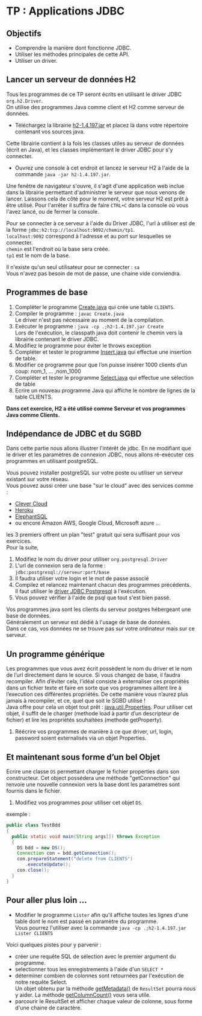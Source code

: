 # TP : Applications JDBC

## Objectifs

- Comprendre la manière dont fonctionne JDBC. 
- Utiliser les méthodes principales de cette API.
- Utiliser un driver.


## Lancer un serveur de données H2

Tous les programmes de ce TP seront écrits en utilisant le driver JDBC `org.h2.Driver`.  
On utilise des programmes Java comme client et H2 comme serveur de données.

* Téléchargez la librairie [h2-1.4.197.jar](http://central.maven.org/maven2/com/h2database/h2/1.4.197/h2-1.4.197.jar) et placez là dans votre répertoire contenant vos sources java.

Cette librairie contient à la fois les classes utiles au serveur de données (écrit en Java), et les classes implémentant le driver JDBC pour s'y connecter.

* Ouvrez une console à cet endroit et lancez le serveur H2 à l'aide de la commande `java -jar h2-1.4.197.jar`.

Une fenêtre de navigateur s'ouvre, il s'agit d'une application web inclue dans la librairie permettant d'administrer le serveur que nous venons de lancer. Laissons cela de côté pour le moment, votre serveur H2 est prêt à être utilisé. Pour l'arrêter il suffira de faire `CTRL+C` dans la console où vous l'avez lancé, ou de fermer la console.

Pour se connecter à ce serveur à l'aide du Driver JDBC, l'url à utiliser est de la forme `jdbc:h2:tcp://localhost:9092/chemin/tp1`.  
`localhost:9092` correspond à l'adresse et au port sur lesquelles se connecter.  
`chemin` est l'endroit où la base sera créée.  
`tp1` est le nom de la base.

Il n'existe qu'un seul utilisateur pour se connecter : `sa`  
Vous n'avez pas besoin de mot de passe, une chaine vide conviendra.


## Programmes de base

1. Compléter le programme [Create.java](Create.java) qui crée une table `CLIENTS`. 
1. Compiler le programme : `javac Create.java`  
Le driver n'est pas nécessaire au moment de la compilation.
1. Exécuter le programme : `java -cp .;h2-1.4.197.jar Create`  
Lors de l'exécution, le classpath java doit contenir le chemin vers la librairie contenant le driver JDBC.
1. Modifiez le programme pour éviter le throws exception
1. Compléter et tester le programme [Insert.java](Insert.java) qui effectue une insertion de table.
1. Modifier ce programme pour que l’on puisse insérer 1000 clients d’un coup: nom_1, ... ,nom_1000
1. Compléter et tester le programme [Select.java](Select.java) qui effectue une sélection de table
1. Ecrire un nouveau programme Java qui affiche le nombre de lignes de la table CLIENTS.

**Dans cet exercice, H2 a été utilisé comme Serveur et vos programmes Java comme Clients.**


## Indépendance de JDBC et du SGBD

Dans cette partie nous allons illustrer l'intérêt de jdbc. En ne modifiant que le driver et les paramètres de connexion JDBC, nous allons ré-exécuter ces programmes en utilisant postgreSQL.  

Vous pouvez installer postgreSQL sur votre poste ou utiliser un serveur existant sur votre réseau.  
Vous pouvez aussi créer une base "sur le cloud" avec des services comme :
* [Clever Cloud](https://www.clever-cloud.com/fr/) 
* [Heroku](https://www.heroku.com/pricing)
* [ElephantSQL](https://www.elephantsql.com/)
* ou encore Amazon AWS, Google Cloud, Microsoft azure ...

les 3 premiers offrent un plan "test" gratuit qui sera suffisant pour vos exercices.  
Pour la suite, 

1. Modifiez le nom du driver pour utiliser `org.postgresql.Driver`
1. L'url de connexion sera de la forme : `jdbc:postgresql://serveur:port/base`
1. Il faudra utiliser votre login et le mot de passe associé
1. Compilez et relancez maintenant chacun des programmes précédents.  
Il faut utiliser le [driver JDBC Postgresql](https://jdbc.postgresql.org/download/postgresql-42.2.5.jar) à l'exécution.
1. Vous pouvez vérifier à l'aide de psql que tout s'est bien passé.

Vos programmes java sont les clients du serveur postgres hébergeant une base de données.  
Généralement un serveur est dédié à l'usage de base de données.  
Dans ce cas, vos données ne se trouve pas sur votre ordinateur mais sur ce serveur.


## Un programme générique

Les programmes que vous avez écrit possèdent le nom du driver et le nom de l’url directement dans le source. Si vous changez de base, il faudra recompiler. Afin d’éviter cela, l’idéal consiste à externaliser ces propriétés dans un fichier texte et faire en sorte que vos programmes aillent lire à l’execution ces différentes propriétés. De cette manière vous n’aurez plus jamais à recompiler, et ce, quel que soit le SGBD utilisé !  
Java offre pour cela un objet tout prêt : [java.util.Properties](https://docs.oracle.com/javase/10/docs/api/java/util/Properties.html). Pour utiliser cet objet, il suffit de le charger (methode load à partir d’un descripteur de fichier) et lire les propriétés souhaitées (methode getProperty).

1. Réécrire vos programmes de manière à ce que driver, url, login, password soient externalisés via un objet Properties.



## Et maintenant sous forme d’un bel Objet

Ecrire une classe `DS` permettant charger le fichier properties dans son constructeur. Cet object possédera une méthode "getConnection" qui renvoie une nouvelle connexion vers la base dont les paramètres sont fournis dans le fichier.

1. Modifiez vos programmes pour utiliser cet objet `DS`.  

exemple :

```java
public class TestBdd
{
  public static void main(String args[]) throws Exception
  {
    DS bdd = new DS();
    Connection con = bdd.getConnection();
    con.prepareStatement("delete from CLIENTS")
       .executeUpdate();
    con.close();
  }
}
```

## Pour aller plus loin ...

* Modifier le programme `Lister` afin qu'il affiche toutes les lignes d'une table dont le nom est passé en paramètre du programme.  
Vous pourrez l'utiliser avec la commande `java -cp .;h2-1.4.197.jar Lister CLIENTS`

Voici quelques pistes pour y parvenir :

- créer une requête SQL de sélection avec le premier argument du programme.  
- selectionner tous les enregistrements à l'aide d'un `SELECT *`  
- déterminer combien de colonnes sont retournées par l'exécution de notre requête Select.  
Un objet obtenu par la méthode [getMetadata()](https://docs.oracle.com/javase/10/docs/api/java/sql/ResultSet.html#getMetaData()) de `ResultSet` pourra nous y aider. La méthode [getColumnCount()](https://docs.oracle.com/javase/10/docs/api/java/sql/ResultSetMetaData.html#getColumnCount()) vous sera utile.
- parcourir le ResultSet et afficher chaque valeur de colonne, sous forme d'une chaine de caractère.



